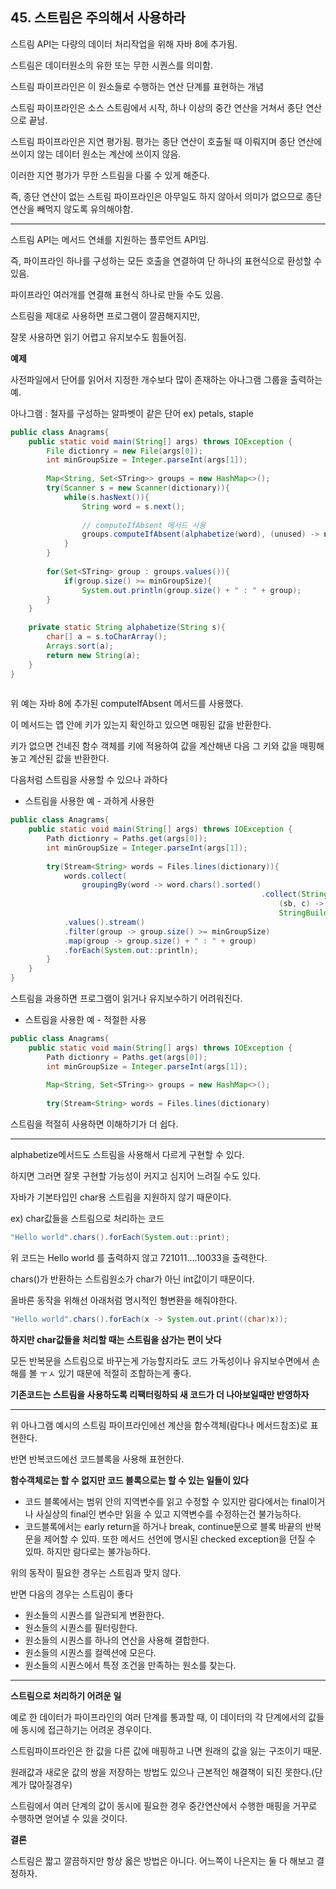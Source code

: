 ## 45. 스트림은 주의해서 사용하라

스트림 API는 다량의 데이터 처리작업을 위해 자바 8에 추가됨.

스트림은 데이터원소의 유한 또는 무한 시퀀스를 의미함.

스트림 파이프라인은 이 원소들로 수행하는 연산 단계를 표현하는 개념

스트림 파이프라인은 소스 스트림에서 시작, 하나 이상의 중간 연산을 거쳐서 종단 연산으로 끝남.

스트림 파이프라인은 지연 평가됨.
평가는 종단 연산이 호출될 때 이뤄지며 종단 연산에 쓰이지 않는 데이터 원소는 계산에 쓰이지 않음.

이러한 지연 평가가 무한 스트림을 다룰 수 있게 해준다.

즉, 종단 연산이 없는 스트림 파이프라인은 아무일도 하지 않아서 의미가 없으므로
종단 연산을 빼먹지 않도록 유의해야함.

---

스트림 API는 메서드 연쇄를 지원하는 플루언트 API임.

즉, 파이프라인 하나를 구성하는 모든 호출을 연결하여 단 하나의 표현식으로 환성할 수 있음.

파이프라인 여러개를 연결해 표현식 하나로 만들 수도 있음.

스트림을 제대로 사용하면 프로그램이 깔끔해지지만,

잘못 사용하면 읽기 어렵고 유지보수도 힘들어짐.

**예제**

사전파일에서 단어를 읽어서 지정한 개수보다 많이 존재하는 아나그램 그룹을 출력하는 예.

아나그램 : 철자를 구성하는 알파벳이 같은 단어 ex) petals, staple

```java
public class Anagrams{
	public static void main(String[] args) throws IOException {
		File dictionry = new File(args[0]);
		int minGroupSize = Integer.parseInt(args[1]);
	
		Map<String, Set<STring>> groups = new HashMap<>();
		try(Scanner s = new Scanner(dictionary)){
			while(s.hasNext()){
				String word = s.next();
				
				// computeIfAbsent 메서드 사용
				groups.computeIfAbsent(alphabetize(word), (unused) -> new TreeSet<>()).add(word)
			}
		}
			
		for(Set<STring> group : groups.values()){
			if(group.size() >= minGroupSize){
				System.out.println(group.size() + " : " + group);
		}
	}
	
	private static String alphabetize(String s){
		char[] a = s.toCharArray();
		Arrays.sort(a);
		return new String(a);
	}
}
				
```

위 예는 자바 8에 추가된 computeIfAbsent 메서드를 사용했다.

이 메서드는 맵 안에 키가 있는지 확인하고 있으면 매핑된 값을 반환한다.

키가 없으면 건네진 함수 객체를 키에 적용하여 값을 계산해낸 다음 그 키와 값을 매핑해놓고 계산된 값을 반환한다.

다음처럼 스트림을 사용할 수 있으나 과하다

- 스트림을 사용한 예 - 과하게 사용한

```java
public class Anagrams{
	public static void main(String[] args) throws IOException {
		Path dictionry = Paths.get(args[0]);
		int minGroupSize = Integer.parseInt(args[1]);
	
		try(Stream<String> words = Files.lines(dictionary)){
			words.collect(
				groupingBy(word -> word.chars().sorted()
														.collect(StringBuilder::new,
															(sb, c) -> sb.append((char) c),
															StringBuilder::append).toString()))
			.values().stream()
			.filter(group -> group.size() >= minGroupSize)
			.map(group -> group.size() + " : " + group)
			.forEach(System.out::println);
		}
	}
}
```

스트림을 과용하면 프로그램이 읽거나 유지보수하기 어려워진다.

- 스트림을 사용한 예 - 적절한 사용

```java
public class Anagrams{
	public static void main(String[] args) throws IOException {
		Path dictionry = Paths.get(args[0]);
		int minGroupSize = Integer.parseInt(args[1]);
	
		Map<String, Set<STring>> groups = new HashMap<>();
		
		try(Stream<String> words = Files.lines(dictionary)
```

스트림을 적절히 사용하면 이해하기가 더 쉽다.

---

alphabetize메서드도 스트림을 사용해서 다르게 구현할 수 있다.

하지면 그러면 잘못 구현할 가능성이 커지고 심지어 느려질 수도 있다.

자바가 기본타입인 char용 스트림을 지원하지 않기 때문이다.

ex) char값들을 스트림으로 처리하는 코드

```java
"Hello world".chars().forEach(System.out::print);
```

위 코드는 Hello world 를 출력하지 않고 721011….10033을 출력한다.

chars()가 반환하는 스트림원소가 char가 아닌 int값이기 때문이다.

올바른 동작을 위해선 아래처럼 명시적인 형변환을 해줘야한다.

```java
"Hello world".chars().forEach(x -> System.out.print((char)x));
```

**하지만 char값들을 처리할 때는 스트림을 삼가는 편이 낫다**

모든 반복문을 스트림으로 바꾸는게 가능할지라도 코드 가독성이나 유지보수면에서 손해를 볼 ㅜㅅ 있기 때문에 적절히 조합하는게 좋다.

**기존코드는 스트림을 사용하도록 리팩터링하되 새 코드가 더 나아보일때만 반영하자**

---

위 아나그램 예시의 스트림 파이프라인에선 계산을 함수객체(람다나 메서드참조)로 표현한다.

반면 반복코드에선 코드블록을 사용해 표현한다.

**함수객체로는 할 수 없지만 코드 블록으로는 할 수 있는 일들이 있다**

- 코드 블록에서는 범위 안의 지역변수를 읽고 수정할 수 있지만 람다에서는 final이거나 사실상의 final인 변수만 읽을 수 있고 지역변수를 수정하는건 불가능하다.
- 코드블록에서는 early return을 하거나 break, continue문으로 블록 바끝의 반복문을 제어할 수 있따. 또한 메서드 선언에 명시된 checked exception을 던질 수 있따. 하지만 람다로는 불가능하다.

위의 동작이 필요한 경우는 스트림과 맞지 않다.

반면 다음의 경우는 스트림이 좋다

- 원소들의 시퀀스를 일관되게 변환한다.
- 원소들의 시퀀스를 필터링한다.
- 원소들의 시퀀스를 하나의 연산을 사용해 결합한다.
- 원소들의 시퀀스를 컬렉션에 모은다.
- 원소들의 시퀀스에서 특정 조건을 만족하는 원소를 찾는다.

---

**스트림으로 처리하기 어려운 일**

예로 한 데이터가 파이프라인의 여러 단계를 통과할 때,
이 데이터의 각 단계에서의 값들에 동시에 접근하기는 어려운 경우이다.

스트림파이프라인은 한 값을 다른 값에 매핑하고 나면 원래의 값을 잃는 구조이기 때문.

원래값과 새로운 값의 쌍을 저장하는 방법도 있으나 근본적인 해결책이 되진 못한다.(단계가 많아질경우)

스트림에서 여러 단계의 값이 동시에 필요한 경우 중간연산에서 수행한 매핑을 거꾸로 수행하면 얻어낼 수 있을 것이다.

**결론**

스트림은 짧고 깔끔하지만 항상 옳은 방법은 아니다. 어느쪽이 나은지는 둘 다 해보고 결정하자.